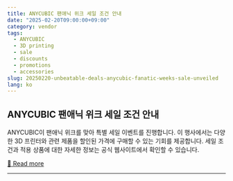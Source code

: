 ```yaml
---
title: ANYCUBIC 팬애닉 위크 세일 조건 안내
date: "2025-02-20T09:00:00+09:00"
category: vendor
tags:
  - ANYCUBIC
  - 3D printing
  - sale
  - discounts
  - promotions
  - accessories
slug: 20250220-unbeatable-deals-anycubic-fanatic-weeks-sale-unveiled
lang: ko
---
```


## ANYCUBIC 팬애닉 위크 세일 조건 안내
ANYCUBIC이 팬애닉 위크를 맞아 특별 세일 이벤트를 진행합니다. 이 행사에서는 다양한 3D 프린터와 관련 제품을 할인된 가격에 구매할 수 있는 기회를 제공합니다. 세일 조건과 적용 상품에 대한 자세한 정보는 공식 웹사이트에서 확인할 수 있습니다.

[🔗 Read more](https://store.anycubic.com/blogs/news/anycubic-fanatic-weeks-sale-terms-and-conditions)

---